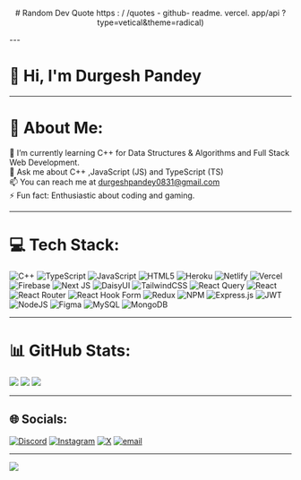 <p align = center>
# Random Dev Quote
https : / /quotes - github- readme. vercel. app/api ?type=vetical&theme=radical)
</p>
---

# 👀 Hi, I'm Durgesh Pandey

---

# 💫 About Me:

🌱 I’m currently learning C++ for Data Structures & Algorithms and Full Stack Web Development.<br>💬 Ask me about C++ ,JavaScript (JS) and TypeScript (TS)<br>📫 You can reach me at durgeshpandey0831@gmail.com<br>⚡ Fun fact: Enthusiastic about coding and gaming.

---

# 💻 Tech Stack:

![C++](https://img.shields.io/badge/c++-%2300599C.svg?style=flat&logo=c%2B%2B&logoColor=white) ![TypeScript](https://img.shields.io/badge/typescript-%23007ACC.svg?style=flat&logo=typescript&logoColor=white) ![JavaScript](https://img.shields.io/badge/javascript-%23323330.svg?style=flat&logo=javascript&logoColor=%23F7DF1E) ![HTML5](https://img.shields.io/badge/html5-%23E34F26.svg?style=flat&logo=html5&logoColor=white) ![Heroku](https://img.shields.io/badge/heroku-%23430098.svg?style=flat&logo=heroku&logoColor=white) ![Netlify](https://img.shields.io/badge/netlify-%23000000.svg?style=flat&logo=netlify&logoColor=#00C7B7) ![Vercel](https://img.shields.io/badge/vercel-%23000000.svg?style=flat&logo=vercel&logoColor=white) ![Firebase](https://img.shields.io/badge/firebase-%23039BE5.svg?style=flat&logo=firebase) ![Next JS](https://img.shields.io/badge/Next-black?style=flat&logo=next.js&logoColor=white) ![DaisyUI](https://img.shields.io/badge/daisyui-5A0EF8?style=flat&logo=daisyui&logoColor=white) ![TailwindCSS](https://img.shields.io/badge/tailwindcss-%2338B2AC.svg?style=flat&logo=tailwind-css&logoColor=white) ![React Query](https://img.shields.io/badge/-React%20Query-FF4154?style=flat&logo=react%20query&logoColor=white) ![React](https://img.shields.io/badge/react-%2320232a.svg?style=flat&logo=react&logoColor=%2361DAFB) ![React Router](https://img.shields.io/badge/React_Router-CA4245?style=flat&logo=react-router&logoColor=white) ![React Hook Form](https://img.shields.io/badge/React%20Hook%20Form-%23EC5990.svg?style=flat&logo=reacthookform&logoColor=white) ![Redux](https://img.shields.io/badge/redux-%23593d88.svg?style=flat&logo=redux&logoColor=white) ![NPM](https://img.shields.io/badge/NPM-%23CB3837.svg?style=flat&logo=npm&logoColor=white) ![Express.js](https://img.shields.io/badge/express.js-%23404d59.svg?style=flat&logo=express&logoColor=%2361DAFB) ![JWT](https://img.shields.io/badge/JWT-black?style=flat&logo=JSON%20web%20tokens) ![NodeJS](https://img.shields.io/badge/node.js-6DA55F?style=flat&logo=node.js&logoColor=white) ![Figma](https://img.shields.io/badge/figma-%23F24E1E.svg?style=flat&logo=figma&logoColor=white) ![MySQL](https://img.shields.io/badge/mysql-4479A1.svg?style=flat&logo=mysql&logoColor=white) ![MongoDB](https://img.shields.io/badge/MongoDB-%234ea94b.svg?style=flat&logo=mongodb&logoColor=white)

---

# 📊 GitHub Stats:

![](https://github-readme-stats.vercel.app/api?username=HeyVenom49&theme=dark&hide_border=false&include_all_commits=true&count_private=false) ![](https://github-readme-streak-stats.herokuapp.com/?user=HeyVenom49&theme=dark&hide_border=false) ![](https://github-readme-stats.vercel.app/api/top-langs/?username=HeyVenom49&theme=dark&hide_border=false&include_all_commits=true&count_private=true&layout=compact)

---

## 🌐 Socials:

[![Discord](https://img.shields.io/badge/Discord-%237289DA.svg?logo=discord&logoColor=white)](https://discord.gg/__hey__venom__49) [![Instagram](https://img.shields.io/badge/Instagram-%23E4405F.svg?logo=Instagram&logoColor=white)](https://instagram.com/_hey_venom_49) [![X](https://img.shields.io/badge/X-black.svg?logo=X&logoColor=white)](https://x.com/@HeyVenom49) [![email](https://img.shields.io/badge/Email-D14836?logo=gmail&logoColor=white)](mailto:durgeshpandey0831@gmail.com)

---

[![](https://visitcount.itsvg.in/api?id=HeyVenom49&icon=9&color=13)](https://visitcount.itsvg.in)

